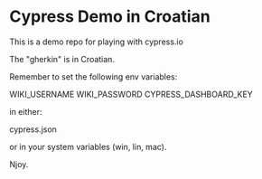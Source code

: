# Cypress Demo in Croatian

This is a demo repo for playing with cypress.io

The "gherkin" is in Croatian.

Remember to set the following env variables:

WIKI_USERNAME
WIKI_PASSWORD
CYPRESS_DASHBOARD_KEY 

in either:

cypress.json

or in your system variables (win, lin, mac).

Njoy.